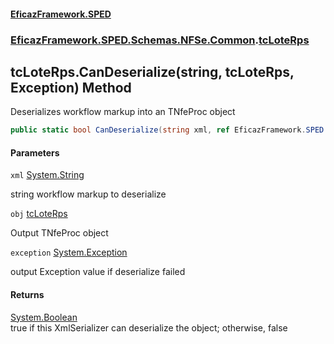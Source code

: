 #### [EficazFramework.SPED](EficazFrameworkSPED.md 'EficazFramework SPED')
### [EficazFramework.SPED.Schemas.NFSe.Common](EficazFramework.SPED.Schemas.NFSe.Common.md 'EficazFramework.SPED.Schemas.NFSe.Common').[tcLoteRps](EficazFramework.SPED.Schemas.NFSe.Common/tcLoteRps.md 'EficazFramework.SPED.Schemas.NFSe.Common.tcLoteRps')

## tcLoteRps.CanDeserialize(string, tcLoteRps, Exception) Method

Deserializes workflow markup into an TNfeProc object

```csharp
public static bool CanDeserialize(string xml, ref EficazFramework.SPED.Schemas.NFSe.Common.tcLoteRps obj, ref System.Exception exception);
```
#### Parameters

<a name='EficazFramework.SPED.Schemas.NFSe.Common.tcLoteRps.CanDeserialize(string,EficazFramework.SPED.Schemas.NFSe.Common.tcLoteRps,System.Exception).xml'></a>

`xml` [System.String](https://docs.microsoft.com/en-us/dotnet/api/System.String 'System.String')

string workflow markup to deserialize

<a name='EficazFramework.SPED.Schemas.NFSe.Common.tcLoteRps.CanDeserialize(string,EficazFramework.SPED.Schemas.NFSe.Common.tcLoteRps,System.Exception).obj'></a>

`obj` [tcLoteRps](EficazFramework.SPED.Schemas.NFSe.Common/tcLoteRps.md 'EficazFramework.SPED.Schemas.NFSe.Common.tcLoteRps')

Output TNfeProc object

<a name='EficazFramework.SPED.Schemas.NFSe.Common.tcLoteRps.CanDeserialize(string,EficazFramework.SPED.Schemas.NFSe.Common.tcLoteRps,System.Exception).exception'></a>

`exception` [System.Exception](https://docs.microsoft.com/en-us/dotnet/api/System.Exception 'System.Exception')

output Exception value if deserialize failed

#### Returns
[System.Boolean](https://docs.microsoft.com/en-us/dotnet/api/System.Boolean 'System.Boolean')  
true if this XmlSerializer can deserialize the object; otherwise, false